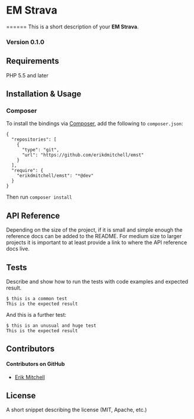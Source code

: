 # EM Strava
======
This is a short description of your **EM Strava**.

### Version 0.1.0

## Requirements

PHP 5.5 and later

## Installation & Usage
### Composer

To install the bindings via [Composer](http://getcomposer.org/), add the following to `composer.json`:

```
{
  "repositories": [
    {
      "type": "git",
      "url": "https://github.com/erikdmitchell/emst"
    }
  ],
  "require": {
    "erikdmitchell/emst": "*@dev"
  }
}
```

Then run `composer install`

## API Reference
Depending on the size of the project, if it is small and simple enough the reference docs can be added to the README. For medium size to larger projects it is important to at least provide a link to where the API reference docs live.

## Tests
Describe and show how to run the tests with code examples and expected result.
```
$ this is a common test
This is the expected result
```
And this is a further test:
```
$ this is an unusual and huge test
This is the expected result
```

## Contributors
#### Contributors on GitHub
* [Erik Mitchell](https://github.com/erikdmitchell)

## License
A short snippet describing the license (MIT, Apache, etc.)


